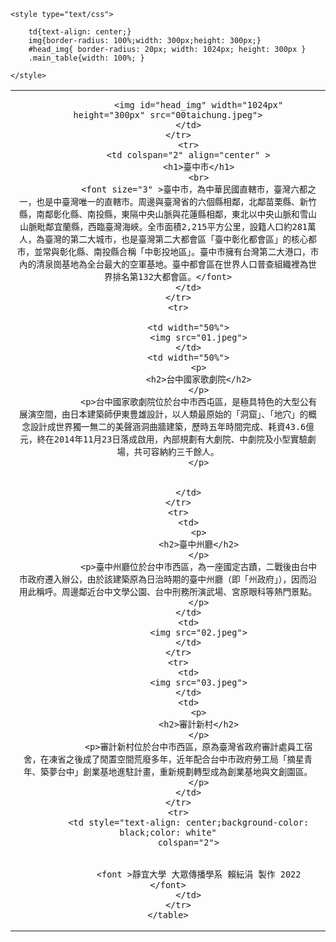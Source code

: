 <!DOCTYPE html>
<html lang="en">
<head>
	<meta charset="UTF-8">
	<meta name="viewport" content="width=device-width, initial-scale=1.0">
	<title>Document</title>

	<style type="text/css">

		td{text-align: center;}
		img{border-radius: 100%;width: 300px;height: 300px;}
		#head_img{ border-radius: 20px; width: 1024px; height: 300px }
		.main_table{width: 100%; }

	</style>


</head>
<body>
	<table class="main_table"  >
		<tr >
			<td colspan="2" align="center">
				
				<img id="head_img" width="1024px" height="300px" src="00taichung.jpeg">
			</td>
		</tr>
			<tr>
			<td colspan="2" align="center" >
				<h1>臺中市</h1>
				<br>
				<font size="3" >臺中市，為中華民國直轄市，臺灣六都之一，也是中臺灣唯一的直轄市。周邊與臺灣省的六個縣相鄰，北鄰苗栗縣、新竹縣，南鄰彰化縣、南投縣，東隔中央山脈與花蓮縣相鄰，東北以中央山脈和雪山山脈毗鄰宜蘭縣，西臨臺灣海峽。全市面積2,215平方公里，設籍人口約281萬人，為臺灣的第二大城市，也是臺灣第二大都會區「臺中彰化都會區」的核心都市，並常與彰化縣、南投縣合稱「中彰投地區」。臺中市擁有台灣第二大港口，市內的清泉崗基地為全台最大的空軍基地。臺中都會區在世界人口普查組織裡為世界排名第132大都會區。</font>
			</td>
		</tr>
		<tr>
			
			<td width="50%">
				<img src="01.jpeg">
			</td>
			<td width="50%">
				<p>
				<h2>台中國家歌劇院</h2>
			    </p>
				<p>台中國家歌劇院位於台中市西屯區，是極具特色的大型公有展演空間，由日本建築師伊東豊雄設計，以人類最原始的「洞窟」、「地穴」的概念設計成世界獨一無二的美聲涵洞曲牆建築，歷時五年時間完成、耗資43.6億元，終在2014年11月23日落成啟用，內部規劃有大劇院、中劇院及小型實驗劇場，共可容納約三千餘人。
				</p>


			</td>
		</tr>
		<tr>
			<td>
				<p>
				<h2>臺中州廳</h2>
			    </p>
				<p>臺中州廳位於台中市西區，為一座國定古蹟，二戰後由台中市政府遷入辦公，由於該建築原為日治時期的臺中州廳（即「州政府」），因而沿用此稱呼。周邊鄰近台中文學公園、台中刑務所演武場、宮原眼科等熱門景點。
                </p>
			</td>
			<td>
				<img src="02.jpeg">
			</td>
		</tr>
		<tr>
			<td>
				<img src="03.jpeg">
			</td>
			<td>
				<p>
				<h2>審計新村</h2>
			    </p>
                <p>審計新村位於台中市西區，原為臺灣省政府審計處員工宿舍，在凍省之後成了閒置空間荒廢多年，近年配合台中市政府勞工局「摘星青年、築夢台中」創業基地進駐計畫，重新規劃轉型成為創業基地與文創園區。
                </p>
			</td>
		</tr>
		<tr>
			<td style="text-align: center;background-color: black;color: white"
			colspan="2">


				<font >靜宜大學 大眾傳播學系 賴紜涓 製作 2022 </font>
			</td>
		</tr>
	</table>

</body>
</html>

